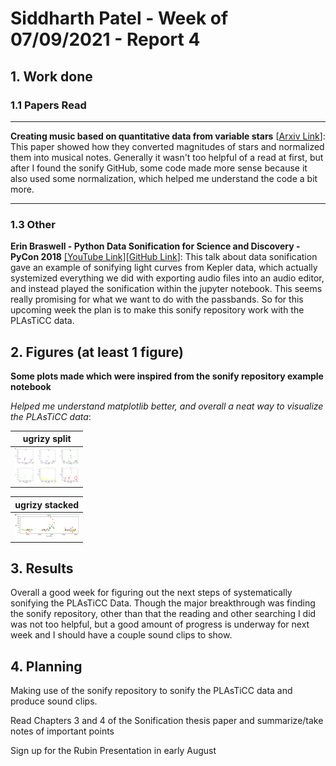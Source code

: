 # Siddharth Patel - Week of 07/09/2021 - Report 4



## 1. Work done

### 1.1 Papers Read
---

**Creating music based on quantitative data from variable stars** [[Arxiv Link](https://arxiv.org/ftp/arxiv/papers/1811/1811.02930.pdf)]: This paper showed how they converted magnitudes of stars and normalized them into musical notes. Generally it wasn't too helpful of a read at first, but after I found the sonify GitHub, some code made more sense because it also used some normalization, which helped me understand the code a bit more.


---


### 1.3 Other
**Erin Braswell - Python Data Sonification for Science and Discovery - PyCon 2018** [[YouTube Link]](https://www.youtube.com/watch?v=3EXvR1shVFQ)[[GitHub Link](https://github.com/erinspace/sonify)]: This talk about data sonification gave an example of sonifying light curves from Kepler data, which actually systemized everything we did with exporting audio files into an audio editor, and instead played the sonification within the jupyter notebook. This seems really promising for what we want to do with the passbands. So for this upcoming week the plan is to make this sonify repository work with the PLAsTiCC data.





## 2. Figures (at least 1 figure)

**Some plots made which were inspired from the sonify repository example notebook**

*Helped me understand matplotlib better, and overall a neat way to visualize the PLAsTiCC data*:

| ugrizy split |
| :----------------------------------------------------------: |
| <img src="./figures/ugrizy split plot.png" alt="Figure 1" style="zoom: 10%;" /> |

| ugrizy stacked|
| :----------------------------------------------------------: |
| <img src="./figures/ugrizy stacked plot.png" alt="Figure 1" style="zoom: 10%;" /> |








## 3. Results

Overall a good week for figuring out the next steps of systematically sonifying the PLAsTiCC Data. Though the major breakthrough was finding the sonify repository, other than that the reading and other searching I did was not too helpful, but a good amount of progress is underway for next week and I should have a couple sound clips to show.





## 4. Planning

Making use of the sonify repository to sonify the PLAsTiCC data and produce sound clips.

Read Chapters 3 and 4 of the Sonification thesis paper and summarize/take notes of important points

Sign up for the Rubin Presentation in early August
